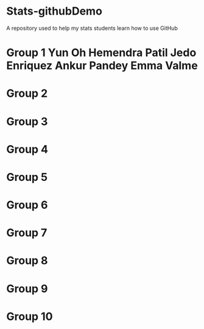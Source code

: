 # Stats-githubDemo
A repository used to help my stats students learn how to use GitHub

Group 1
Yun Oh
Hemendra Patil
Jedo Enriquez
Ankur Pandey
Emma Valme
===

Group 2
===

Group 3
===

Group 4
===

Group 5
===

Group 6
===

Group 7
===

Group 8
===

Group 9
===

Group 10
===
